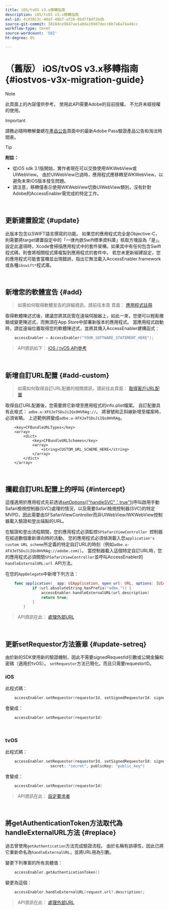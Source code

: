 ```yaml
---
title: iOS/tvOS v3.x移轉指南
description: iOS/tvOS v3.x移轉指南
exl-id: 4c43013c-40af-48b7-af26-0bd7f8df2bdb
source-git-commit: 3818dce9847ae1a0da19dd7decc6b7a6a74a46cc
workflow-type: tm+mt
source-wordcount: '582'
ht-degree: 0%

---
```


# （舊版） iOS/tvOS v3.x移轉指南 {#iostvos-v3x-migration-guide}

>[!NOTE]
>
>此頁面上的內容僅供參考。 使用此API需要Adobe的目前授權。 不允許未經授權的使用。

>[!IMPORTANT]
>
> 請務必隨時瞭解彙總在[產品公告](/help/authentication/product-announcements.md)頁面中的最新Adobe Pass驗證產品公告和淘汰時間表。

>[!TIP]
> 
> **附註：**
>
> - 從iOS sdk 3.1版開始，實作者現在可以交換使用WKWebView或UIWebView。 由於UIWebView已過時，應用程式應移轉至WKWebView，以避免未來iOS版本發生問題。
> - 請注意，移轉僅表示使用WKWebView切換UIWebView類別，沒有針對Adobe的AccessEnabler需完成的特定工作。

</br>

## 更新建置設定 {#update}

此版本包含以SWIFT語言撰寫的功能。 如果您的應用程式完全是Objective-C，則需要將target建置設定中的「一律內嵌Swift標準資料庫」核取方塊設為「是」。 設定此選項時，Xcode會掃描應用程式中的套件架構，如果其中有任何包含Swift程式碼，則會將相關程式庫複製到應用程式的套件中。 若您未更新組建設定，您的應用程式可能會當機並出現錯誤，指出它無法載入AccessEnabler.framework或各種`ibswift*`程式庫。

</br>

## 新增您的軟體宣告 {#add}

> 如需如何取得軟體宣告的詳細資訊，請前往本頁
> 頁面：
> [應用程式註冊](/help/authentication/integration-guide-programmers/legacy/sdks/ios-tvos-sdk/iostvos-application-registration.md)

取得軟體陳述式後，建議您將其託管在遠端伺服器上，如此一來，您便可以輕鬆撤銷或變更陳述式，而無須在App Store中部署新版本的應用程式。 當應用程式啟動時，請從遠端位置取得您的軟體陳述式，並將其傳入AccessEnabler建構函式：

```swift
    accessEnabler = AccessEnabler("YOUR_SOFTWARE_STATEMENT_HERE");
```

> API資訊如下： [iOS / tvOS API參考](/help/authentication/integration-guide-programmers/legacy/sdks/ios-tvos-sdk/iostvos-sdk-api-reference.md)

</br>

## 新增自訂URL配置 {#add-custom}

> 如需如何取得自訂URL配置的相關資訊，請前往此頁面： [取得客戶URL配置](/help/authentication/integration-guide-programmers/legacy/sdks/ios-tvos-sdk/iostvos-application-registration.md)

取得自訂URL配置後，您需要將它新增至應用程式的info.plist檔案。 自訂配置具有此格式： `adbe.u-XFXJeTSDuJiIQs0HVRAg://`。 將冒號和正斜線新增至檔案時，必須省略。 上述範例將變成`adbe.u-XFXJeTSDuJiIQs0HVRAg`。

```plist
    <key>CFBundleURLTypes</key>
    <array>
        <dict>
            <key>CFBundleURLSchemes</key>
            <array>
                <string>CUSTOM_URL_SCHEME_HERE</string>
            </array>
        </dict>
    </array>
```

</br>

## 攔截自訂URL配置上的呼叫 {#intercept}

這僅適用於應用程式先前透過[setOptions(\[&quot;handleSVC&quot;：true&quot;\])](/help/authentication/integration-guide-programmers/legacy/sdks/ios-tvos-sdk/iostvos-sdk-api-reference.md)呼叫啟用手動Safari檢視控制器(SVC)處理的情況，以及需要Safari檢視控制器(SVC)的特定MVPD，因此需要由SFSafariViewController而非UIWebView/WKWebView控制器載入驗證和登出端點的URL。

在驗證和登出流程期間，您的應用程式必須監控`SFSafariViewController `控制器在經過數個重新導向時的活動。 您的應用程式必須偵測載入您`application's custom URL scheme`所定義的特定自訂URL的時刻（例如`adbe.u-XFXJeTSDuJiIQs0HVRAg://adobe.com)`）。 當控制器載入這個特定自訂URL時，您的應用程式必須關閉`SFSafariViewController`並呼叫AccessEnabler的`handleExternalURL:url `API方法。

在您的`AppDelegate`中新增下列方法：

```swift
    func application(_ app: UIApplication, open url: URL, options: [UIApplicationOpenURLOptionsKey: Any]) -> Bool {
            if (url.absoluteString.hasPrefix("adbe.")) {
                accessEnabler.handleExternalURL(url.description)
                return true;
            } 
        }
```

> API資訊在此： [處理外部URL](/help/authentication/integration-guide-programmers/legacy/sdks/ios-tvos-sdk/iostvos-sdk-api-reference.md)

</br>

## 更新setRequestor方法簽章 {#update-setreq}

由於新的SDK使用新的驗證機制，因此不需要signedRequestId引數或公開金鑰和密碼（適用於tvOS）。 `setRequestor`方法已簡化，而且只需要requestorID。

### iOS

此程式碼：

```swift
    accessEnabler.setRequestor(requestorId, setSignedRequestorId: signedRequestorId)
```

會變成：

```swift
    accessEnabler.setRequestor(requestorId)
```

</br>

### tvOS

此程式碼：

```swift
    accessEnabler.setRequestor(requestorId, setSignedRequestorId: signedRequestorId,
                    secret: "secret", publicKey: "public_key")
```

會變成：

```swift
    accessEnabler.setRequestor(requestorId)
```

> API資訊在此： [設定要求者](/help/authentication/integration-guide-programmers/legacy/sdks/ios-tvos-sdk/iostvos-sdk-api-reference.md)

</br>

## 將getAuthenticationToken方法取代為handleExternalURL方法 {#replace}

過去曾使用`getAuthentication`方法完成驗證流程。 由於名稱有誤導性，因此已將它重新命名為`handleExternalURL`，並將URL視為引數。

變更下列專案的所有具體值：

```swift
    accessEnabler.getAuthenticationToken()
```

變更為這個：

```swift
    accessEnabler.handleExternalURL(request.url?.description);
```

> API資訊在此： [處理外部URL](/help/authentication/integration-guide-programmers/legacy/sdks/ios-tvos-sdk/iostvos-sdk-api-reference.md)
